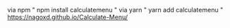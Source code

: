 via npm
"
npm install calculatemenu
"
via yarn 
"
yarn add calculatemenu
"
https://nagoxd.github.io/Calculate-Menu/
